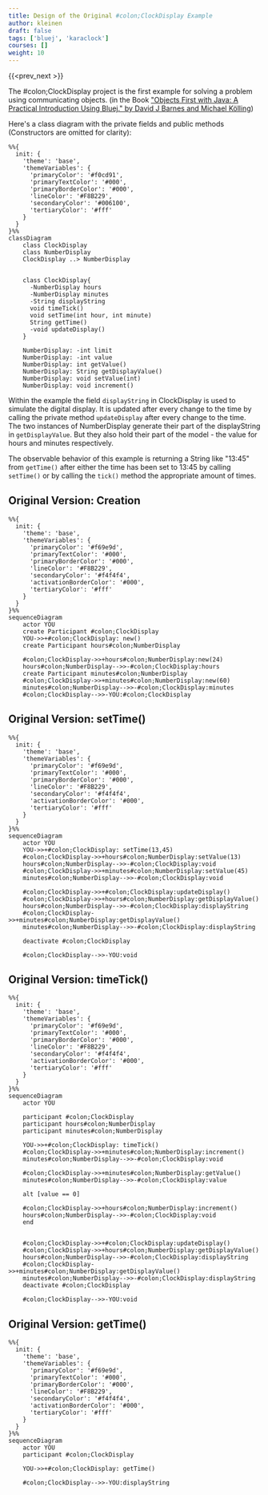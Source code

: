 ```yaml
---
title: Design of the Original #colon;ClockDisplay Example
author: kleinen
draft: false
tags: ['bluej', 'karaclock']
courses: []
weight: 10
---
```


{{<prev_next >}}

The #colon;ClockDisplay project is the first example for solving a problem using communicating objects. (in the Book ["Objects First with Java: A Practical Introduction Using Bluej." by David J Barnes and Michael Kölling][2]) 

Here's a class diagram with the private fields and public methods (Constructors are omitted for clarity):

```mermaid
%%{
  init: {
    'theme': 'base',
    'themeVariables': {
      'primaryColor': '#f0cd91', 
      'primaryTextColor': '#000',
      'primaryBorderColor': '#000',
      'lineColor': '#F8B229',
      'secondaryColor': '#006100',
      'tertiaryColor': '#fff'
    }
  }
}%%
classDiagram
    class ClockDisplay
    class NumberDisplay
    ClockDisplay ..> NumberDisplay
    

    class ClockDisplay{
      -NumberDisplay hours
      -NumberDisplay minutes
      -String displayString
      void timeTick()
      void setTime(int hour, int minute)
      String getTime()
      -void updateDisplay()
    }
    
    NumberDisplay: -int limit
    NumberDisplay: -int value
    NumberDisplay: int getValue()
    NumberDisplay: String getDisplayValue()
    NumberDisplay: void setValue(int)
    NumberDisplay: void increment()

```

Within the example the field `displayString` in ClockDisplay is used to simulate the digital display. It is updated after every change to the time by calling the private method `updateDisplay` after every change to the time. The two instances of NumberDisplay generate their part of the displayString in `getDisplayValue`.
But they also hold their part of the model - the value for hours and minutes respectively.

The observable behavior of this example is returning a String like "13:45" from `getTime()` after either the time has been set to 13:45 by calling `setTime()` or by calling the `tick()` method the appropriate amount of times.

## Original Version: Creation
```mermaid
%%{
  init: {
    'theme': 'base',
    'themeVariables': {
      'primaryColor': '#f69e9d', 
      'primaryTextColor': '#000',
      'primaryBorderColor': '#000',
      'lineColor': '#F8B229',
      'secondaryColor': '#f4f4f4',
      'activationBorderColor': '#000',
      'tertiaryColor': '#fff'
    }
  }
}%%
sequenceDiagram
    actor YOU
    create Participant #colon;ClockDisplay
    YOU->>+#colon;ClockDisplay: new()
    create Participant hours#colon;NumberDisplay
  
    #colon;ClockDisplay->>+hours#colon;NumberDisplay:new(24)
    hours#colon;NumberDisplay-->>-#colon;ClockDisplay:hours
    create Participant minutes#colon;NumberDisplay
    #colon;ClockDisplay->>+minutes#colon;NumberDisplay:new(60)
    minutes#colon;NumberDisplay-->>-#colon;ClockDisplay:minutes
    #colon;ClockDisplay-->>-YOU:#colon;ClockDisplay

```
## Original Version: setTime()
```mermaid
%%{
  init: {
    'theme': 'base',
    'themeVariables': {
      'primaryColor': '#f69e9d', 
      'primaryTextColor': '#000',
      'primaryBorderColor': '#000',
      'lineColor': '#F8B229',
      'secondaryColor': '#f4f4f4',
      'activationBorderColor': '#000',
      'tertiaryColor': '#fff'
    }
  }
}%%
sequenceDiagram
    actor YOU
    YOU->>+#colon;ClockDisplay: setTime(13,45)
    #colon;ClockDisplay->>+hours#colon;NumberDisplay:setValue(13)
    hours#colon;NumberDisplay-->>-#colon;ClockDisplay:void
    #colon;ClockDisplay->>+minutes#colon;NumberDisplay:setValue(45)
    minutes#colon;NumberDisplay-->>-#colon;ClockDisplay:void
    
    #colon;ClockDisplay->>+#colon;ClockDisplay:updateDisplay()
    #colon;ClockDisplay->>+hours#colon;NumberDisplay:getDisplayValue()
    hours#colon;NumberDisplay-->>-#colon;ClockDisplay:displayString
    #colon;ClockDisplay->>+minutes#colon;NumberDisplay:getDisplayValue()
    minutes#colon;NumberDisplay-->>-#colon;ClockDisplay:displayString
    
    deactivate #colon;ClockDisplay

    #colon;ClockDisplay-->>-YOU:void

```
## Original Version: timeTick()

```mermaid
%%{
  init: {
    'theme': 'base',
    'themeVariables': {
      'primaryColor': '#f69e9d', 
      'primaryTextColor': '#000',
      'primaryBorderColor': '#000',
      'lineColor': '#F8B229',
      'secondaryColor': '#f4f4f4',
      'activationBorderColor': '#000',
      'tertiaryColor': '#fff'
    }
  }
}%%
sequenceDiagram
    actor YOU

    participant #colon;ClockDisplay
    participant hours#colon;NumberDisplay
    participant minutes#colon;NumberDisplay

    YOU->>+#colon;ClockDisplay: timeTick()
    #colon;ClockDisplay->>+minutes#colon;NumberDisplay:increment()
    minutes#colon;NumberDisplay-->>-#colon;ClockDisplay:void

    #colon;ClockDisplay->>+minutes#colon;NumberDisplay:getValue()
    minutes#colon;NumberDisplay-->>-#colon;ClockDisplay:value

    alt [value == 0]

    #colon;ClockDisplay->>+hours#colon;NumberDisplay:increment()
    hours#colon;NumberDisplay-->>-#colon;ClockDisplay:void
    end
  

    #colon;ClockDisplay->>+#colon;ClockDisplay:updateDisplay()
    #colon;ClockDisplay->>+hours#colon;NumberDisplay:getDisplayValue()
    hours#colon;NumberDisplay-->>-#colon;ClockDisplay:displayString
    #colon;ClockDisplay->>+minutes#colon;NumberDisplay:getDisplayValue()
    minutes#colon;NumberDisplay-->>-#colon;ClockDisplay:displayString
    deactivate #colon;ClockDisplay

    #colon;ClockDisplay-->>-YOU:void
```
## Original Version: getTime()

```mermaid
%%{
  init: {
    'theme': 'base',
    'themeVariables': {
      'primaryColor': '#f69e9d', 
      'primaryTextColor': '#000',
      'primaryBorderColor': '#000',
      'lineColor': '#F8B229',
      'secondaryColor': '#f4f4f4',
      'activationBorderColor': '#000',
      'tertiaryColor': '#fff'
    }
  }
}%%
sequenceDiagram
    actor YOU
    participant #colon;ClockDisplay

    YOU->>+#colon;ClockDisplay: getTime()
   
    #colon;ClockDisplay-->>-YOU:displayString

```


[2]: https://www.bluej.org/objects-first/